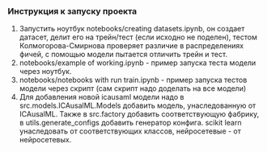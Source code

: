 ### Инструкция к запуску проекта
1. Запустить ноутбук notebooks/creating datasets.ipynb, он создает датасет, делит его на трейн/тест (если исходно не поделен), тестом Колмогорова-Смирнова проверяет различие в распределениях фичей, с помощью модели пытается отличить трейн и тест.
2. notebooks/example of working.ipynb - пример запуска теста модели через ноутбук.
3. notebooks/notebooks with run train.ipynb - пример запуска тестов модели через скрипт (сам скрипт надо доделать на все модели)
4. Для добавления новой icausaml модели надо в src.models.ICAusalML.Models добавить модель, унаследованную от ICAusalML. Также в src.factory добавить соответствующую фабрику, в utils.generate_configs добавить генератор конфига. scikit learn унаследовать от соответствующих классов, нейросетевые - от нейросетевых.

